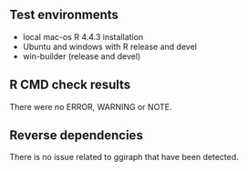 ## Test environments

- local mac-os R 4.4.3 installation
- Ubuntu and windows with R release and devel
- win-builder (release and devel)

## R CMD check results

There were no ERROR, WARNING or NOTE.

## Reverse dependencies

There is no issue related to ggiraph that have been detected.

